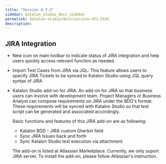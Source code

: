 ```yaml
---
title: "Version 4.7.2" 
sidebar: katalon_studio_docs_sidebar
permalink: katalon-studio/docs/version-472.html 
description: 
---
```

JIRA Integration
----------------

*   New icon on main toolbar to indicate status of JIRA integration and help users quickly access relevant function as needed.  
      
      
    
*   Import Test Cases from JIRA via JQL: This feature allows users to specify JIRA Tickets to be synced to Katalon Studio using JQL query syntax of JIRA  
      
      
    
*   Katalon Studio add-on for JIRA: An add-on for JIRA so that business users can involve with development team. Project Managers or Business Analyst can compose requirements on JIRA under the BDD's format. These requirements will be synced with Katalon Studio so that test script can be generated and associated accordingly.  
    
    Basic functions and features of this JIRA add-on are as following:
    
      
    
    *   Katalon BDD - JIRA custom Gherkin field
    *   Sync JIRA Issues back and forth
    *   Sync Katalon Studio test execution via attachment
        
    
      
    
    The add-on is listed at Atlassian Marketplace. Currently, we only suport JIRA server. To install the add-on, please follow Atlassian's instruction.